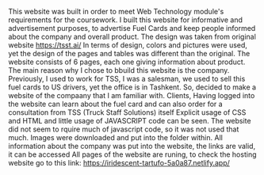 This website was built in order to meet Web Technology module's requirements for the coursework.
I built this website for informative and advertisement purposes, to advertise Fuel Cards and keep people informed about the company and overall product. The design was taken from original website https://tsst.ai/ 
In terms of design, colors and pictures were used, yet the design of the pages and tables was different than the original. The website consists of 6 pages, each one giving information about product. 
The main reason why I chose to bbuild this website is the company. Previously, I used to work for TSS, I was a salesman, we used to sell this fuel cards to US drivers, yet the office is in Tashkent. So, decided to make a website of the compaany that I am familiar with. 
Clients, Having logged into the website can learn about the fuel card and can also order for a consultation from TSS (Truck Staff Solutions) itself
Explicit usage of CSS and HTML and little usage of JAVASCRIPT code can be seen. The website did not seem to rquire much of javascript code, so it was not used that much. Images were downloaded and put into the folder within.
All information about the company was put into the website, the links are valid, it can be accessed
All pages of the website are runing, to check the hosting website go to this link: https://iridescent-tartufo-5a0a87.netlify.app/
